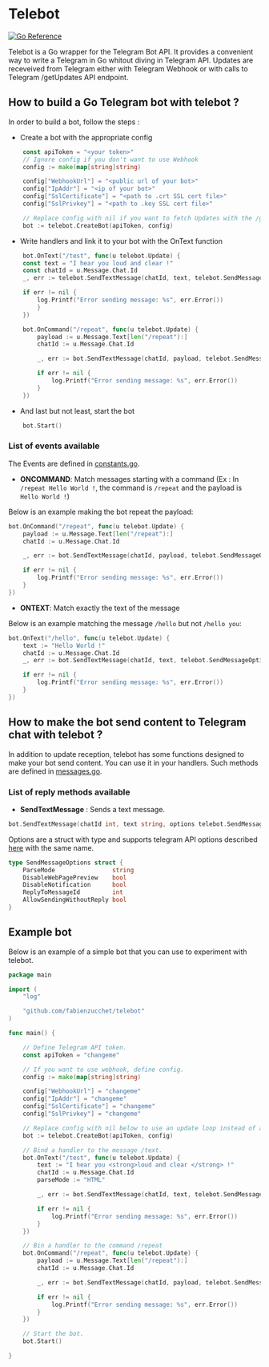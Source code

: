 # Telebot

[![Go Reference](https://pkg.go.dev/badge/github.com/fabienzucchet/telebot.svg)](https://pkg.go.dev/github.com/fabienzucchet/telebot)

Telebot is a Go wrapper for the Telegram Bot API. It provides a convenient way to write a Telegram in Go whitout diving in Telegram API.
Updates are receveived from Telegram either with Telegram Webhook or with calls to Telegram /getUpdates API endpoint.

## How to build a Go Telegram bot with telebot ?

In order to build a bot, follow the steps :

* Create a bot with the appropriate config

```Go
    const apiToken = "<your token>"
    // Ignore config if you don't want to use Webhook
    config := make(map[string]string)

    config["WebhookUrl"] = "<public url of your bot>"
    config["IpAddr"] = "<ip of your bot>"
    config["SslCertificate"] = "<path to .crt SSL cert file>"
    config["SslPrivkey"] = "<path to .key SSL cert file>"

    // Replace config with nil if you want to fetch Updates with the /getUpdates endpoint.
    bot := telebot.CreateBot(apiToken, config)
```

* Write handlers and link it to your bot with the OnText function

```Go
    bot.OnText("/test", func(u telebot.Update) {
    const text = "I hear you loud and clear !"
    const chatId = u.Message.Chat.Id
    _, err := telebot.SendTextMessage(chatId, text, telebot.SendMessageOptions{})

    if err != nil {
        log.Printf("Error sending message: %s", err.Error())
        }
    })

    bot.OnCommand("/repeat", func(u telebot.Update) {
        payload := u.Message.Text[len("/repeat"):]
        chatId := u.Message.Chat.Id

        _, err := bot.SendTextMessage(chatId, payload, telebot.SendMessageOptions{})

        if err != nil {
            log.Printf("Error sending message: %s", err.Error())
        }
    })
```

* And last but not least, start the bot

```Go
    bot.Start()
```

### List of events available

The Events are defined in [constants.go](constants.go).

* **ONCOMMAND**: Match messages starting with a command (Ex : In `/repeat Hello World !`, the command is `/repeat` and the payload is `Hello World !`)

Below is an example making the bot repeat the payload:

```Go
bot.OnCommand("/repeat", func(u telebot.Update) {
    payload := u.Message.Text[len("/repeat"):]
    chatId := u.Message.Chat.Id

    _, err := bot.SendTextMessage(chatId, payload, telebot.SendMessageOptions{})

    if err != nil {
        log.Printf("Error sending message: %s", err.Error())
    }
})
```

* **ONTEXT**: Match exactly the text of the message

Below is an example matching the message `/hello` but not `/hello you`:

```Go
bot.OnText("/hello", func(u telebot.Update) {
    text := "Hello World !"
    chatId := u.Message.Chat.Id
    _, err := bot.SendTextMessage(chatId, text, telebot.SendMessageOptions{})

    if err != nil {
        log.Printf("Error sending message: %s", err.Error())
    }
})
```

## How to make the bot send content to Telegram chat with telebot ?

In addition to update reception, telebot has some functions designed to make your bot send content. You can use it in your handlers. Such methods are defined in [messages.go](messages.go).

### List of reply methods available

* **SendTextMessage** : Sends a text message.

```Go
bot.SendTextMessage(chatId int, text string, options telebot.SendMessageOptions)
```

Options are a struct with type and supports telegram API options described [here](https://core.telegram.org/bots/api#sendmessage) with the same name.

```Go
type SendMessageOptions struct {
    ParseMode                string
    DisableWebPagePreview    bool
    DisableNotification      bool
    ReplyToMessageId         int
    AllowSendingWithoutReply bool
}
```

## Example bot

Below is an example of a simple bot that you can use to experiment with telebot.

```Go
package main

import (
    "log"

    "github.com/fabienzucchet/telebot"
)

func main() {

    // Define Telegram API token.
    const apiToken = "changeme"

    // If you want to use webhook, define config.
    config := make(map[string]string)

    config["WebhookUrl"] = "changeme"
    config["IpAddr"] = "changeme"
    config["SslCertificate"] = "changeme"
    config["SslPrivkey"] = "changeme"

    // Replace config with nil below to use an update loop instead of a webhook.
    bot := telebot.CreateBot(apiToken, config)

    // Bind a handler to the message /text.
    bot.OnText("/test", func(u telebot.Update) {
        text := "I hear you <strong>loud and clear </strong> !"
        chatId := u.Message.Chat.Id
        parseMode := "HTML"

        _, err := bot.SendTextMessage(chatId, text, telebot.SendMessageOptions{ParseMode: parseMode})

        if err != nil {
            log.Printf("Error sending message: %s", err.Error())
        }
    })

    // Bin a handler to the command /repeat
    bot.OnCommand("/repeat", func(u telebot.Update) {
        payload := u.Message.Text[len("/repeat"):]
        chatId := u.Message.Chat.Id

        _, err := bot.SendTextMessage(chatId, payload, telebot.SendMessageOptions{ReplyToMessageId: u.Message.Id, AllowSendingWithoutReply: true, DisableWebPagePreview: true})

        if err != nil {
            log.Printf("Error sending message: %s", err.Error())
        }
    })

    // Start the bot.
    bot.Start()

}
```
